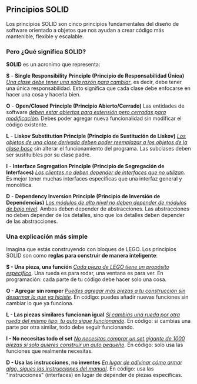 ## Principios SOLID

Los principios SOLID son cinco principios fundamentales del diseño de software orientado a objetos que nos ayudan a crear código más mantenible, flexible y escalable.

### Pero ¿Qué significa SOLID?

**SOLID** es un acronimo que representa:

**S** - **Single Responsibility Principle (Principio de Responsabilidad Única)** 
	<ins>_Una clase debe tener una sola razón para cambiar_</ins>, es decir, debe tener una única responsabilidad. Esto significa que cada clase debe enfocarse en hacer una cosa y hacerla bien.

**O** - **Open/Closed Principle (Principio Abierto/Cerrado)** Las entidades de software 
	<ins>_deben estar abiertas para extensión pero cerradas para modificación_</ins>. Debes poder agregar nueva funcionalidad sin modificar el código existente.

**L** - **Liskov Substitution Principle (Principio de Sustitución de Liskov)** 
	<ins>_Los objetos de una clase derivada deben poder reemplazar a los objetos de la clase base_</ins> sin alterar el funcionamiento del programa. Las subclases deben ser sustituibles por su clase padre.

**I** - **Interface Segregation Principle (Principio de Segregación de Interfaces)** 
	<ins>_Los clientes no deben depender de interfaces que no utilizan_</ins>. Es mejor tener muchas interfaces específicas que una interfaz general y monolítica.

**D** - **Dependency Inversion Principle (Principio de Inversión de Dependencias)** 
	<ins>_Los módulos de alto nivel no deben depender de módulos de bajo nivel_</ins>. Ambos deben depender de abstracciones. Las abstracciones no deben depender de los detalles, sino que los detalles deben depender de las abstracciones.

### Una explicación más simple

Imagina que estás construyendo con bloques de LEGO. Los principios SOLID son como **reglas para construir de manera inteligente**:

**S - Una pieza, una función** <ins>_Cada pieza de LEGO tiene un propósito específico_</ins>. Una rueda es para rodar, una ventana es para ver. En programación: cada parte de tu código debe hacer solo una cosa.

**O - Agregar sin romper** <ins>_Puedes agregar más piezas a tu construcción sin desarmar lo que ya hiciste_</ins>. En código: puedes añadir nuevas funciones sin cambiar lo que ya funciona.

**L - Las piezas similares funcionan igual** <ins>_Si cambias una rueda por otra rueda del mismo tipo, tu auto sigue funcionando_</ins>. En código: si cambias una parte por otra similar, todo debe seguir funcionando.

**I - No necesitas todo el set** <ins>_No necesitas comprar un set gigante de 1000 piezas si solo quieres construir un auto pequeño_</ins>. En código: solo usa las funciones que realmente necesitas.

**D - Usa las instrucciones, no inventes** <ins>_En lugar de adivinar cómo armar algo, sigues las instrucciones del manual_</ins>. En código: usa las "instrucciones" (interfaces) en lugar de depender de piezas específicas.